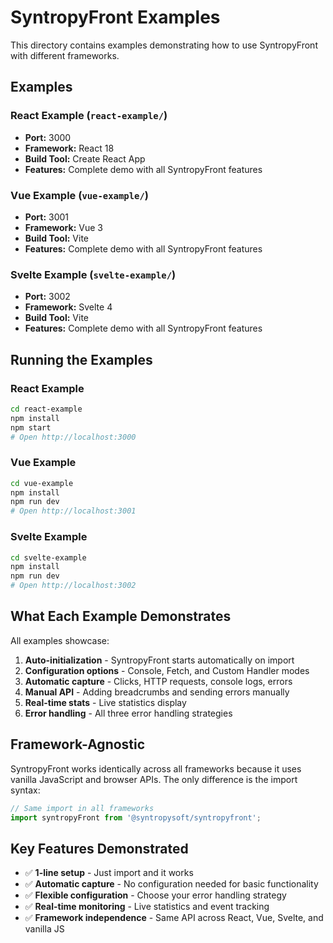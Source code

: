 # SyntropyFront Examples

This directory contains examples demonstrating how to use SyntropyFront with different frameworks.

## Examples

### React Example (`react-example/`)
- **Port:** 3000
- **Framework:** React 18
- **Build Tool:** Create React App
- **Features:** Complete demo with all SyntropyFront features

### Vue Example (`vue-example/`)
- **Port:** 3001
- **Framework:** Vue 3
- **Build Tool:** Vite
- **Features:** Complete demo with all SyntropyFront features

### Svelte Example (`svelte-example/`)
- **Port:** 3002
- **Framework:** Svelte 4
- **Build Tool:** Vite
- **Features:** Complete demo with all SyntropyFront features

## Running the Examples

### React Example
```bash
cd react-example
npm install
npm start
# Open http://localhost:3000
```

### Vue Example
```bash
cd vue-example
npm install
npm run dev
# Open http://localhost:3001
```

### Svelte Example
```bash
cd svelte-example
npm install
npm run dev
# Open http://localhost:3002
```

## What Each Example Demonstrates

All examples showcase:

1. **Auto-initialization** - SyntropyFront starts automatically on import
2. **Configuration options** - Console, Fetch, and Custom Handler modes
3. **Automatic capture** - Clicks, HTTP requests, console logs, errors
4. **Manual API** - Adding breadcrumbs and sending errors manually
5. **Real-time stats** - Live statistics display
6. **Error handling** - All three error handling strategies

## Framework-Agnostic

SyntropyFront works identically across all frameworks because it uses vanilla JavaScript and browser APIs. The only difference is the import syntax:

```javascript
// Same import in all frameworks
import syntropyFront from '@syntropysoft/syntropyfront';
```

## Key Features Demonstrated

- ✅ **1-line setup** - Just import and it works
- ✅ **Automatic capture** - No configuration needed for basic functionality
- ✅ **Flexible configuration** - Choose your error handling strategy
- ✅ **Real-time monitoring** - Live statistics and event tracking
- ✅ **Framework independence** - Same API across React, Vue, Svelte, and vanilla JS 